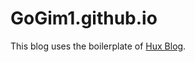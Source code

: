 # GoGim1.github.io

This blog uses the boilerplate of [Hux Blog](https://github.com/Huxpro/huxpro.github.io).
